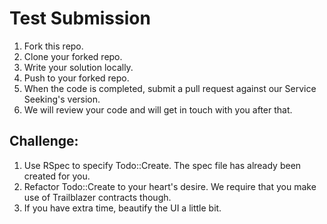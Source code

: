 # Test Submission ##
1. Fork this repo.
2. Clone your forked repo.
3. Write your solution locally.
4. Push to your forked repo.
5. When the code is completed, submit a pull request against our Service Seeking's version.
6. We will review your code and will get in touch with you after that.


## Challenge:
1. Use RSpec to specify Todo::Create. The spec file has already been created for you.
2. Refactor Todo::Create to your heart's desire. We require that you make use of Trailblazer contracts though.
3. If you have extra time, beautify the UI a little bit.

